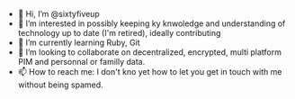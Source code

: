 - 👋 Hi, I’m @sixtyfiveup
- 👀 I’m interested in possibly keeping ky knwoledge and understanding of technology up to date (I'm retired), ideally contributing
- 🌱 I’m currently learning Ruby, Git
- 💞️ I’m looking to collaborate on decentralized, encrypted, multi platform PIM and personnal or familly data.
- 📫 How to reach me: I don't kno yet how to let you get in touch with me without being spamed.

<!---
sixtyfiveup/sixtyfiveup is a ✨ special ✨ repository because its `README.md` (this file) appears on your GitHub profile.
You can click the Preview link to take a look at your changes.
--->
